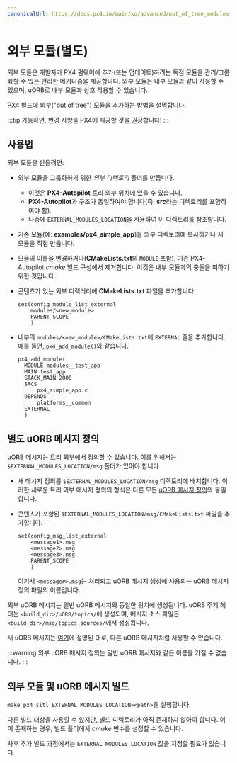 ```yaml
---
canonicalUrl: https://docs.px4.io/main/ko/advanced/out_of_tree_modules
---
```


# 외부 모듈(별도)

외부 모듈은 개발자가 PX4 펌웨어에 추가(또는 업데이트)하려는 독점 모듈을 관리/그룹화할 수 있는 편리한 메커니즘을 제공합니다. 외부 모듈은 내부 모듈과 같이 사용할 수 있으며, uORB로 내부 모듈과 상호 작용할 수 있습니다.

PX4 빌드에 외부("out of tree") 모듈을 추가하는 방법을 설명합니다.

:::tip
가능하면, 변경 사항을 PX4에 제공할 것을 권장합니다!
:::

## 사용법

외부 모듈을 만들려면:

- 외부 모듈을 그룹화하기 위한 *외부 디렉토리* 폴더를 만듭니다.
  - 이것은 **PX4-Autopilot** 트리 외부 위치에 있을 수 있습니다.
  - **PX4-Autopilot**과 구조가 동일하여야 합니다(즉, **src**라는 디렉토리를 포함하여야 함).
  - 나중에 `EXTERNAL_MODULES_LOCATION`을 사용하여 이 디렉토리를 참조합니다.
- 기존 모듈(예: **examples/px4_simple_app**)을 외부 디렉토리에 복사하거나 새 모듈을 직접 만듭니다.
- 모듈의 이름을 변경하거나(**CMakeLists.txt**의 `MODULE` 포함), 기존 PX4-Autopilot *cmake* 빌드 구성에서 제거합니다. 이것은 내부 모듈과의 충돌을 피하기 위한 것입니다.
- 콘텐츠가 있는 외부 디렉터리에 **CMakeLists.txt** 파일을 추가합니다.
  ```
  set(config_module_list_external
      modules/<new_module>
      PARENT_SCOPE
      )
  ```
- 내부의 `modules/<new_module>/CMakeLists.txt`에 `EXTERNAL` 줄을 추가합니다. 예를 들면, `px4_add_module()`와 같습니다.

  ```
  px4_add_module(
    MODULE modules__test_app
    MAIN test_app
    STACK_MAIN 2000
    SRCS
        px4_simple_app.c
    DEPENDS
        platforms__common
    EXTERNAL
    )
  ```


## 별도 uORB 메시지 정의

uORB 메시지는 트리 외부에서 정의할 수 있습니다. 이를 위해서는 `$EXTERNAL_MODULES_LOCATION/msg` 폴더가 있어야 합니다.

- 새 메시지 정의를 `$EXTERNAL_MODULES_LOCATION/msg` 디렉토리에 배치합니다. 이러한 새로운 트리 외부 메시지 정의의 형식은 다른 모든 [uORB 메시지 정의](../middleware/uorb.md#adding-a-new-topic)와 동일합니다.
- 콘텐츠가 포함된 `$EXTERNAL_MODULES_LOCATION/msg/CMakeLists.txt` 파일을 추가합니다.

  ```
  set(config_msg_list_external
      <message1>.msg
      <message2>.msg
      <message3>.msg
      PARENT_SCOPE
      )
  ```
  여기서 `<message#>.msg`는 처리되고 uORB 메시지 생성에 사용되는 uORB 메시지 정의 파일의 이름입니다.

외부 uORB 메시지는 일반 uORB 메시지와 동일한 위치에 생성됩니다. uORB 주제 헤더는 `<build_dir>/uORB/topics/`에 생성되며, 메시지 소스 파일은 `<build_dir>/msg/topics_sources/`에서 생성됩니다.

새 uORB 메시지는 [여기](../middleware/uorb.md#adding-a-new-topic)에 설명된 대로, 다른 uORB 메시지처럼 사용할 수 있습니다.

:::warning
외부 uORB 메시지 정의는 일반 uORB 메시지와 같은 이름을 가질 수 없습니다.
:::


## 외부 모듈 및 uORB 메시지 빌드

`make px4_sitl EXTERNAL_MODULES_LOCATION=<path>`을 실행합니다.

다른 빌드 대상을 사용할 수 있지만, 빌드 디렉토리가 아직 존재하지 않아야 합니다. 이미 존재하는 경우, 빌드 폴더에서 *cmake* 변수를 설정할 수 있습니다.

차후 추가 빌드 과정에서는 `EXTERNAL_MODULES_LOCATION` 값을 지정할 필요가 없습니다.
